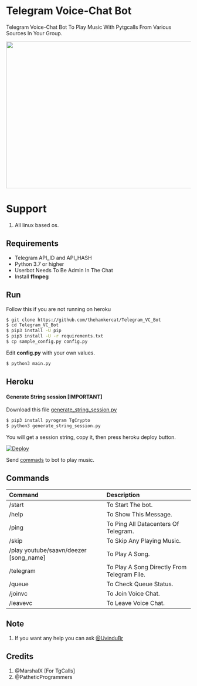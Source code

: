 # Telegram Voice-Chat Bot

Telegram Voice-Chat Bot To Play Music With Pytgcalls From Various Sources In Your Group.

<img src="https://i.imgur.com/8S8NVy0.png" width="530" height="400">


# Support

1. All linux based os.


## Requirements

- Telegram API_ID and API_HASH
- Python 3.7 or higher 
- Userbot Needs To Be Admin In The Chat
- Install **ffmpeg**

## Run

Follow this if you are not running on heroku

```sh
$ git clone https://github.com/thehamkercat/Telegram_VC_Bot
$ cd Telegram_VC_Bot
$ pip3 install -U pip
$ pip3 install -U -r requirements.txt
$ cp sample_config.py config.py
```
Edit **config.py** with your own values.

```sh
$ python3 main.py
```

## Heroku

#### Generate String session [IMPORTANT]

Download this file [generate_string_session.py](https://raw.githubusercontent.com/thehamkercat/Telegram_VC_Bot/master/generate_string_session.py)


```sh
$ pip3 install pyrogram TgCrypto
$ python3 generate_string_session.py
```
You will get a session string, copy it, then press heroku deploy button.


[![Deploy](https://www.herokucdn.com/deploy/button.svg)](https://heroku.com/deploy?template=https://github.com/UvinduBro/Telegram-VC-Bot)

Send [commads](https://github.com/UvinduBro/Telegram-VC-Bot#commands) to bot to 
play music.


## Commands
Command | Description
:--- | :---
/start | To Start The bot.
/help | To Show This Message.
/ping | To Ping All Datacenters Of Telegram.
/skip | To Skip Any Playing Music.
/play youtube/saavn/deezer [song_name] | To Play A Song.
/telegram | To Play A Song Directly From Telegram File.
/queue | To Check Queue Status.
/joinvc | To Join Voice Chat.
/leavevc | To Leave Voice Chat.

## Note

1. If you want any help you can ask [@UvinduBr](https://t.me/UvinduBr)

## Credits
1. @MarshalX [For TgCalls]
2. @PatheticProgrammers
